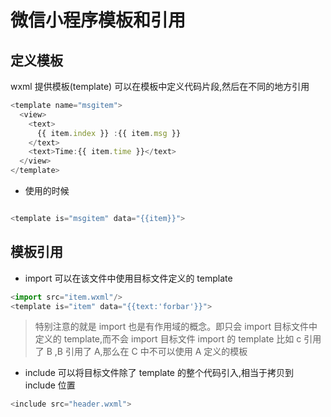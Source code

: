 # 微信小程序模板和引用

## 定义模板

wxml 提供模板(template) 可以在模板中定义代码片段,然后在不同的地方引用

```javascript
<template name="msgitem">
  <view>
    <text>
      {{ item.index }} :{{ item.msg }}
    </text>
    <text>Time:{{ item.time }}</text>
  </view>
</template>
```

- 使用的时候

```javascript

<template is="msgitem" data="{{item}}">

```

## 模板引用

- import 可以在该文件中使用目标文件定义的 template

```javascript
<import src="item.wxml"/>
<template is="item" data="{{text:'forbar'}}">
```

> 特别注意的就是 import 也是有作用域的概念。即只会 import 目标文件中定义的 template,而不会 import 目标文件 import 的 template 比如 c 引用了 B ,B 引用了 A,那么在 C 中不可以使用 A 定义的模板

- include 可以将目标文件除了 template 的整个代码引入,相当于拷贝到 include 位置

```javascript
<include src="header.wxml">
```
